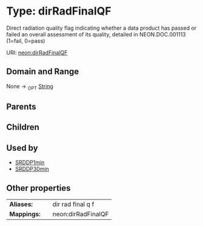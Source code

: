 
# Type: dirRadFinalQF


Direct radiation quality flag indicating whether a data product has passed or failed an overall assessment of its quality, detailed in NEON.DOC.001113 (1=fail, 0=pass)

URI: [neon:dirRadFinalQF](https://data.neonscience.org/dirRadFinalQF)


## Domain and Range

None ->  <sub>OPT</sub> [String](types/String.md)

## Parents


## Children


## Used by

 * [SRDDP1min](SRDDP1min.md)
 * [SRDDP30min](SRDDP30min.md)

## Other properties

|  |  |  |
| --- | --- | --- |
| **Aliases:** | | dir rad final q f |
| **Mappings:** | | neon:dirRadFinalQF |

